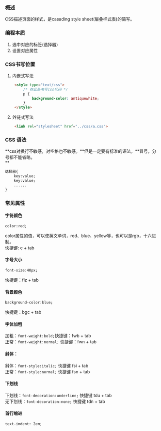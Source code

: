 ### 概述

CSS描述页面的样式，是casading style sheet\(层叠样式表\)的简写。

### 编程本质

1. 选中对应的标签\(选择器\)
2. 设置对应属性

### CSS书写位置

1. 内嵌式写法

   ```html
    <style type="text/css">
        /* 在此处书写css代码 */
        p {
            background-color: antiquewhite;
        }
    </style>
   ```

2. 外链式写法

   ```html
    <link rel="stylesheet" href="../css/a.css">
   ```

### CSS 语法

**css对换行不敏感，对空格也不敏感。**但是一定要有标准的语法。**冒号，分号都不能省略。  
**

```html
选择器{
    key:value;
    key:value;
    ......
}
```

### 常见属性

#### 字符颜色

`color:red;`

color属性的值，可以使英文单词，red、blue、yellow等，也可以是rgb，十六进制。  
快捷键: c + tab

#### 字号大小

`font-size:40px;`

快捷键：fiz + tab

#### 背景颜色

`background-color:blue;`

快捷键：bgc + tab

#### 字体加粗

加粗：`font-weight:bold;`快捷键：fwb + tab  
正常：`font-weight:normal;` 快捷键：fwn + tab

#### 斜体：

斜体：`font-style:italic;` 快捷键 fsi + tab  
正常：`font-style:normal;` 快捷键 fsn + tab

#### 下划线

下划线：`font-decoration:underline;` 快捷键 tdu + tab  
无下划线：`font-decoration:none;` 快捷键 tdn + tab

#### 首行缩进

`text-indent: 2em;`

